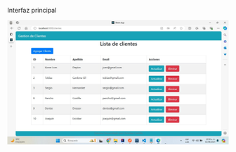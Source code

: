 Interfaz principal

![Interfez](https://github.com/ChristianCastillo2h/Java-FullStack-con-React-y-Spring-Boot/blob/main/GestiondeClientes.jpg)
